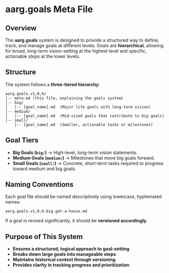 # aarg.goals Meta File

## Overview
The **aarg.goals** system is designed to provide a structured way to define, track, and manage goals at different levels. Goals are **hierarchical**, allowing for broad, long-term vision-setting at the highest level and specific, actionable steps at the lower levels.

## Structure
The system follows a **three-tiered hierarchy**:
```
aarg.goals.v1,0,0/
│-- meta.md (this file, explaining the goals system)
│-- big/
│   │-- [goal_name].md  (Major life goals with long-term vision)
│-- medium/
│   │-- [goal_name].md  (Mid-sized goals that contribute to big goals)
│-- small/
    │-- [goal_name].md  (Smaller, actionable tasks or milestones)
```

## Goal Tiers
- **Big Goals (`big/`)** → High-level, long-term vision statements.
- **Medium Goals (`medium/`)** → Milestones that move big goals forward.
- **Small Goals (`small/`)** → Concrete, short-term tasks required to progress toward medium and big goals.

## Naming Conventions
Each goal file should be named descriptively using lowercase, hyphenated names:
```
aarg.goals.v1,0,0.big.get-a-house.md
```
If a goal is revised significantly, it should be **versioned accordingly**.

## Purpose of This System
- **Ensures a structured, logical approach to goal-setting**
- **Breaks down large goals into manageable steps**
- **Maintains historical context through versioning**
- **Provides clarity in tracking progress and prioritization**


